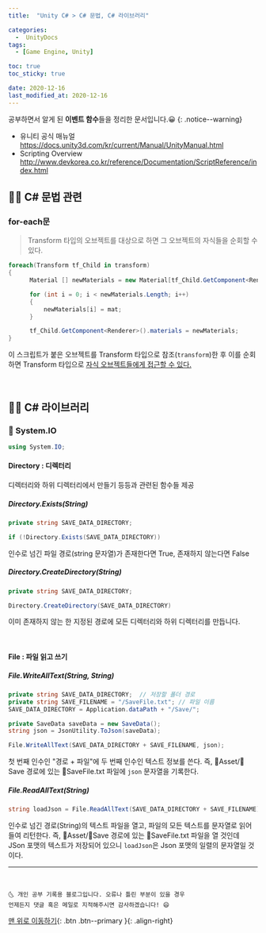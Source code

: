 ```yaml
---
title:  "Unity C# > C# 문법, C# 라이브러리" 

categories:
  -  UnityDocs
tags:
  - [Game Engine, Unity]

toc: true
toc_sticky: true

date: 2020-12-16
last_modified_at: 2020-12-16
---
```


공부하면서 알게 된 **이벤트 함수**들을 정리한 문서입니다.😀
{: .notice--warning}

- 유니티 공식 매뉴얼 <https://docs.unity3d.com/kr/current/Manual/UnityManual.html>
- Scripting Overview <http://www.devkorea.co.kr/reference/Documentation/ScriptReference/index.html>

## 👩‍🦰 C# 문법 관련

### for-each문

> Transform 타입의 오브젝트를 대상으로 하면 그 오브젝트의 자식들을 순회할 수 있다.

```c#
foreach(Transform tf_Child in transform)
{
      Material [] newMaterials = new Material[tf_Child.GetComponent<Renderer>().materials.Length];

      for (int i = 0; i < newMaterials.Length; i++)
      {
          newMaterials[i] = mat;
      }

      tf_Child.GetComponent<Renderer>().materials = newMaterials;
}
```

이 스크립트가 붙은 오브젝트를 Transform 타입으로 참조(`transform`)한 후 이를 순회하면 Transform 타입으로 <u>자식 오브젝트들에게 접근할 수 있다.</u>

<br>

## 👩‍🦰 C# 라이브러리

### 🌼 System.IO

```c#
using System.IO;
```

#### Directory : 디렉터리 

디렉터리와 하위 디렉터리에서 만들기 등등과 관련된 함수들 제공

##### Directory.Exists(String)

```c#
private string SAVE_DATA_DIRECTORY;

if (!Directory.Exists(SAVE_DATA_DIRECTORY))
```

인수로 넘긴 파일 경로(string 문자열)가 존재한다면 True, 존재하지 않는다면 False

##### Directory.CreateDirectory(String)

```c#
private string SAVE_DATA_DIRECTORY;

Directory.CreateDirectory(SAVE_DATA_DIRECTORY)
```

이미 존재하지 않는 한 지정된 경로에 모든 디렉터리와 하위 디렉터리를 만듭니다.

<br>

#### File : 파일 읽고 쓰기

##### File.WriteAllText(String, String)

```c#
private string SAVE_DATA_DIRECTORY;  // 저장할 폴더 경로
private string SAVE_FILENAME = "/SaveFile.txt"; // 파일 이름
SAVE_DATA_DIRECTORY = Application.dataPath + "/Save/";

private SaveData saveData = new SaveData();
string json = JsonUtility.ToJson(saveData); 

File.WriteAllText(SAVE_DATA_DIRECTORY + SAVE_FILENAME, json);
```

첫 번째 인수인 "경로 + 파일"에 두 번째 인수인 텍스트 정보를 쓴다. 즉, 📂Asset/📂Save 경로에 있는 📄SaveFile.txt 파일에 `json` 문자열을 기록한다.

##### File.ReadAllText(String)

```c#
string loadJson = File.ReadAllText(SAVE_DATA_DIRECTORY + SAVE_FILENAME);
```

인수로 넘긴 경로(String)의 텍스트 파일을 열고, 파일의 모든 텍스트를 문자열로 읽어 들여 리턴한다. 즉, 📂Asset/📂Save 경로에 있는 📄SaveFile.txt 파일을 열 것인데 JSon 포맷의 텍스트가 저장되어 있으니 `loadJson`은 Json 포맷의 일렬의 문자열일 것이다.

***
<br>

    🌜 개인 공부 기록용 블로그입니다. 오류나 틀린 부분이 있을 경우 
    언제든지 댓글 혹은 메일로 지적해주시면 감사하겠습니다! 😄

[맨 위로 이동하기](#){: .btn .btn--primary }{: .align-right}